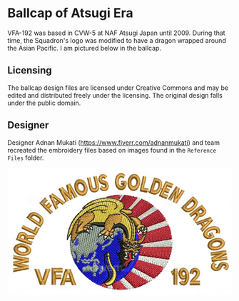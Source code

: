 # Ballcap of Atsugi Era
VFA-192 was based in CVW-5 at NAF Atsugi Japan until 2009. During that time, the Squadron's logo was modified to have a dragon wrapped around the Asian Pacific. I am pictured below in the ballcap. 

## Licensing
The ballcap design files are licensed under Creative Commons and may be edited and distributed freely under the licensing. The original design falls under the public domain.

## Designer
Designer Adnan Mukati (https://www.fiverr.com/adnanmukati) and team recreated the embroidery files based on images found in the `Reference Files` folder.

![ballcap_design](ballcap_design.jpg)

